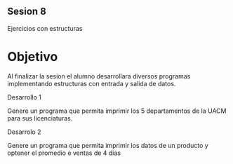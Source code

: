 ## Sesion 8
Ejercicios con estructuras

# Objetivo

 Al finalizar la sesion el alumno desarrollara diversos programas implementando estructuras con entrada y salida de datos.
 
 Desarrollo 1

 Genere un programa que permita imprimir los 5 departamentos de la UACM para sus licenciaturas.

 Desarrolo 2

 Genere un programa que permita imprimir los datos de un producto y optener el promedio e ventas de 4 dias

 